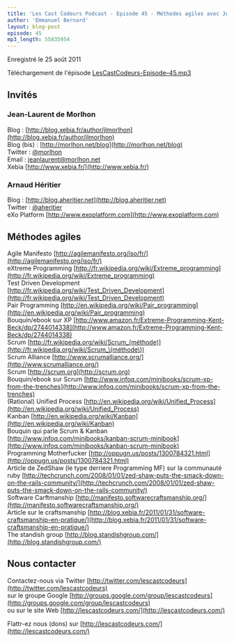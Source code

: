 ```yaml
---
title: 'Les Cast Codeurs Podcast - Episode 45 - Méthodes agiles avec Jean-Laurent de Morlhon et Arnaud Héritier'
author: 'Emmanuel Bernard'
layout: blog-post
episode: 45
mp3_length: 55835954
---
```

Enregistré le 25 août 2011

Téléchargement de l'épisode [LesCastCodeurs-Episode–45.mp3](http://traffic.libsyn.com/lescastcodeurs/LesCastCodeurs-Episode-45.mp3)

## Invités
### Jean-Laurent de Morlhon
Blog : [http://blog.xebia.fr/author/jlmorlhon](http://blog.xebia.fr/author/jlmorlhon)  
Blog (bis) : [http://morlhon.net/blog](http://morlhon.net/blog)  
Twitter : [@morlhon](http://twitter.com/morlhon)  
Email : jeanlaurent@morlhon.net  
Xebia [http://www.xebia.fr/](http://www.xebia.fr/)

### Arnaud Héritier
Blog : [http://blog.aheritier.net](http://blog.aheritier.net)  
Twitter : [@aheritier](http://twitter.com/aheritier)  
eXo Platform [http://www.exoplatform.com](http://www.exoplatform.com)

## Méthodes agiles
Agile Manifesto [http://agilemanifesto.org/iso/fr/](http://agilemanifesto.org/iso/fr/)  
eXtreme Programming [http://fr.wikipedia.org/wiki/Extreme_programming](http://fr.wikipedia.org/wiki/Extreme_programming)  
Test Driven Development [http://fr.wikipedia.org/wiki/Test_Driven_Development](http://fr.wikipedia.org/wiki/Test_Driven_Development)  
Pair Programming [http://en.wikipedia.org/wiki/Pair_programming](http://en.wikipedia.org/wiki/Pair_programming)  
Bouquin/ebook sur XP [http://www.amazon.fr/Extreme-Programming-Kent-Beck/dp/2744014338](http://www.amazon.fr/Extreme-Programming-Kent-Beck/dp/2744014338)  
Scrum [http://fr.wikipedia.org/wiki/Scrum_(méthode)](http://fr.wikipedia.org/wiki/Scrum_\(méthode\))  
Scrum Alliance [http://www.scrumalliance.org/](http://www.scrumalliance.org/)  
Scrum [http://scrum.org](http://scrum.org)  
Bouquin/ebook sur Scrum [http://www.infoq.com/minibooks/scrum-xp-from-the-trenches](http://www.infoq.com/minibooks/scrum-xp-from-the-trenches)  
(Rational) Unified Process [http://en.wikipedia.org/wiki/Unified_Process](http://en.wikipedia.org/wiki/Unified_Process)  
Kanban [http://en.wikipedia.org/wiki/Kanban](http://en.wikipedia.org/wiki/Kanban)  
Bouquin qui parle Scrum &amp; Kanban [http://www.infoq.com/minibooks/kanban-scrum-minibook](http://www.infoq.com/minibooks/kanban-scrum-minibook)  
Programming Motherfucker [http://oppugn.us/posts/1300784321.html](http://oppugn.us/posts/1300784321.html)  
Article de ZedShaw (le type derriere Programming MF) sur la communauté ruby [http://techcrunch.com/2008/01/01/zed-shaw-puts-the-smack-down-on-the-rails-community/](http://techcrunch.com/2008/01/01/zed-shaw-puts-the-smack-down-on-the-rails-community/)  
Software Carftmanship [http://manifesto.softwarecraftsmanship.org/](http://manifesto.softwarecraftsmanship.org/)  
Article sur le craftsmanship [http://blog.xebia.fr/2011/01/31/software-craftsmanship-en-pratique/](http://blog.xebia.fr/2011/01/31/software-craftsmanship-en-pratique/)  
The standish group [http://blog.standishgroup.com/](http://blog.standishgroup.com/)

## Nous contacter
Contactez-nous via Twitter [http://twitter.com/lescastcodeurs](http://twitter.com/lescastcodeurs)  
sur le groupe Google [http://groups.google.com/group/lescastcodeurs](http://groups.google.com/group/lescastcodeurs)  
ou sur le site Web [http://lescastcodeurs.com/](http://lescastcodeurs.com/)

Flattr-ez nous (dons) sur [http://lescastcodeurs.com/](http://lescastcodeurs.com/)

